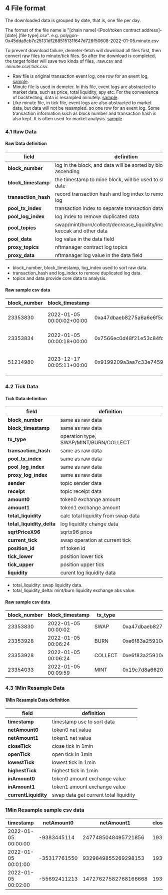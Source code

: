 ## 4 File format

The downloaded data is grouped by date, that is, one file per day. 

The format of the file name is "[chain name]-[Pool/token contract address]-[date].[file type].csv". e.g. polygon-0x45dda9cb7c25131df268515131f647d726f50608-2022-01-05.minute.csv

To prevent download failure, demeter-fetch will download all files first, then convert raw files to minute/tick files. So after the download is completed, the target folder will save two kinds of files, .raw.csv and .minute.csv/.tick.csv.


* Raw file is original transaction event log, one row for an event log, [sample](sample%2Fpolygon-0x45dda9cb7c25131df268515131f647d726f50608-2022-01-05.raw.csv).
* Minute file is used in demeter. In this file, event logs are abstracted to market data, such as price, total liquidity, apy etc. For the convenience of backtesting, data is resampled minutely. [sample](sample%2Fpolygon-0x45dda9cb7c25131df268515131f647d726f50608-2022-01-05.minute.csv). 
* Like minute file, in tick file, event logs are also abstracted to market data, but data will not be resampled. so one row for an event log. Some transaction information such as block number and transaction hash is also kept. It is often used for market analysis. [sample](sample%2Fpolygon-0x45dda9cb7c25131df268515131f647d726f50608-2022-01-05.tick.csv)

### 4.1 Raw Data
#### Raw Data definition

| field                | definition                                                                         |
|----------------------|------------------------------------------------------------------------------------|
| **block_number**     | log in the block, and data will be sorted by block number ascending                |
| **block_timestamp**  | the timestamp to mine block, will be used to show sorted date                      |
| **transaction_hash** | record transaction hash and log index to remove duplicated log                     |
| **pool_tx_index**    | transaction index to separate transaction data                                     |
| **pool_log_index**   | log index to remove duplicated data                                                |
| **pool_topics**      | swap/mint/burn/collect/decrease_liquidity/increase_liquidity keccak and other data |
| **pool_data**        | log value in the data field                                                        |
| **proxy_topics**     | nftmanager contract log topics                                                     |
| **proxy_data**       | nftmanager log value in the data field                                             |

* block_number, block_timestamp, log_index used to sort raw data.  
* transaction_hash and log_index to remove duplicated log data.
* topics and data provide core data to analysis.

#### Raw sample csv data
| block_number | block_timestamp | transaction_hash | pool_tx_index | pool_log_index | pool_topics                                                                                                                                                                                                                                                                                                                                                                                                                                                                                                                                                                                                                                                                                                                                                                                                                                        | pool_data | proxy_topics | proxy_data | proxy_log_index |
|---|---|---|---|---|----------------------------------------------------------------------------------------------------------------------------------------------------------------------------------------------------------------------------------------------------------------------------------------------------------------------------------------------------------------------------------------------------------------------------------------------------------------------------------------------------------------------------------------------------------------------------------------------------------------------------------------------------------------------------------------------------------------------------------------------------------------------------------------------------------------------------------------------------|---|---|---|---|
| 23353830 | 2022-01-05 00:00:02+00:00 | 0xa47dbaeb8275a6a6e6f5cda339c3b982e71415a2947d1cbe4b4d0723c02137f6 | 0 | 3 | "['0xc42079f94a6350d7e6235f29174924f928cc2ac818eb64fed8004e115fbcca67', '0x000000000000000000000000e592427a0aece92de3edee1f18e0157c05861564', '0x0000000000000000000000008b26320912935111300ddaeec15ea9a182ff6f1a']"                                                                                                                                                                                                                                                                                                                                                                                                                                                                                                                                                                                                                               | 0xffffffffffffffffffffffffffffffffffffffffffffffffffffffff4de3bba60000000000000000000000000000000000000000000000000af2c6b8a5ec76800000000000000000000000000000000000003f74862e71484308ef7bb48a1738000000000000000000000000000000000000000000000000180180212f8e71b6000000000000000000000000000000000000000000000000000000000002f57f | [] |  | |
| 23353834 | 2022-01-05 00:00:18+00:00 | 0x7566ec0d48f21e53c84fd267bf87443e094f5cacfe240690cae1a3bf0aaf2529 | 1 | 5 | "['0xc42079f94a6350d7e6235f29174924f928cc2ac818eb64fed8004e115fbcca67', '0x000000000000000000000000e592427a0aece92de3edee1f18e0157c05861564', '0x000000000000000000000000693fb96fdda3c382fde7f43a622209c3dd028b98']"                                                                                                                                                                                                                                                                                                                                                                                                                                                                                                                                                                                                                               | 0xfffffffffffffffffffffffffffffffffffffffffffffffffffffffe82d041e0000000000000000000000000000000000000000000000000176f04cdd60157000000000000000000000000000000000000003f75b6ca5fbbd6df2cce1d68e000000000000000000000000000000000000000000000000000136df9c71fb56a29000000000000000000000000000000000000000000000000000000000002f581 | [] |  | |
| 51214980 | 2023-12-17 00:05:11+00:00 | 0x9199209a3aa7c33e74595b381d2c3a46820368d3336731e9160583eede5b1397 | 2 | 9 | "['0x70935338e69775456a85ddef226c395fb668b63fa0115f5f20610b388e6ca9c0', '0x000000000000000000000000c36442b4a4522e871399cd717abdd847ab11fe88', '0x0000000000000000000000000000000000000000000000000000000000030a3e', '0x0000000000000000000000000000000000000000000000000000000000030a48']" | 0x00000000000000000000000087d1ed6f4d3865079851d6a02fe5d59f7d4d4ce7000000000000000000000000000000000000000000000000000000012f5ca585000000000000000000000000000000000000000000000000000587ef1f740eaa | "['0x40d0efd1a53d60ecbf40971b9daf7dc90178c3aadc7aab1765632738fa8b8f01', '0x000000000000000000000000000000000000000000000000000000000012abfb']" | 0x00000000000000000000000087d1ed6f4d3865079851d6a02fe5d59f7d4d4ce7000000000000000000000000000000000000000000000000000000012f5ca585000000000000000000000000000000000000000000000000000587ef1f740eaa | 10 |

### 4.2 Tick Data

#### Tick Data definition
| field               | definition                           |
|---------------------|--------------------------------------|
| **block_number** | same as raw data                     |
| **block_timestamp**                | same as raw data                     |
| **tx_type**                | operation type, SWAP/MINT/BURN/COLLECT |
| **transaction_hash**                | same as raw data                     |
| **pool_tx_index**                | same as raw data                     |
| **pool_log_index**                | same as raw data                     |
| **proxy_log_index**                | same as raw data                     |
| **sender**                | topic sender data                    |
| **receipt**                | topic receipt data                   |
| **amount0**                | token0 exchange amount               |
| **amount1**                | token1 exchange amount               |
| **total_liquidity**                | calc total liquidity from swap data  |
| **total_liquidity_delta**                | log liquidity change data            |
| **sqrtPriceX96**                | sqrtx96 price                        |
| **current_tick**                | swap operation at current tick       |
| **position_id**                | nf token id                          |
| **tick_lower**                | position lower tick                  |
| **tick_upper**                | position upper tick                  |
| **liquidity**                | curent log liquidity data            |

* total_liquidity: swap liquidity data.
* total_liquidity_delta: mint/burn liquidity exchange abs value.

#### Raw sample csv data
| block_number | block_timestamp | tx_type | transaction_hash | pool_tx_index | pool_log_index | proxy_log_index | sender | receipt | amount0 | amount1 | total_liquidity | total_liquidity_delta | sqrtPriceX96 | current_tick | position_id | tick_lower | tick_upper | liquidity |
| --- | --- | --- | --- | --- | --- | --- | --- | --- | --- | --- | --- | --- | --- | --- | --- | --- | --- | --- |
| 23353830 | 2022-01-05 00:00:02 | SWAP | 0xa47dbaeb8275a6a6e6f5cda339c3b982e71415a2947d1cbe4b4d0723c02137f6 | 0 | 3 |  | 0xe592427a0aece92de3edee1f18e0157c05861564 | 0x8b26320912935111300ddaeec15ea9a182ff6f1a | -2988196954 | 788911381103277696 | 1729804611907121590 | 0 | 1287023799018574070893171027089208 | 193919.0 |  |  |  |  |
| 23353928 | 2022-01-05 00:06:24 | BURN | 0xe6f83a25910ec9945e829e24158e795977f4af6b70abae5a05932e9d7e450734 | 56 | 241 | 242.0 | 0xc36442b4a4522e871399cd717abdd847ab11fe88 |  | 0 | 8028675937866099451 | 1370269449887500119 | 0 | 1289037848681739736056052571218067 | 193951.0 | 13283.0 | 193890.0 | 193920.0 | 329754919099238285 |
| 23353928 | 2022-01-05 00:06:24 | COLLECT | 0xe6f83a25910ec9945e829e24158e795977f4af6b70abae5a05932e9d7e450734 | 56 | 245 | 246.0 | 0xc36442b4a4522e871399cd717abdd847ab11fe88 | 0xb020852796bb04e431e6a2f018805c142fbd4a03 | 869413 | 8031239514820639447 | 1370269449887500119 | 0 | 1289037848681739736056052571218067 | 193951.0 | 13283.0 | 193890.0 | 193920.0 |  |
| 23354033 | 2022-01-05 00:09:59 | MINT | 0x19c7d8a662009b5a14b7a0630f07b86ec8bdd663d34a4f674e3ebe5b33ba244b | 31 | 144 | 146.0 | 0xc36442b4a4522e871399cd717abdd847ab11fe88 |  | 16738133293 | 2892535954003525198 | 1455262468155384164 | 60134336564964532 | 1288911018771896468642711393513864 | 193949.0 | 13285.0 | 193890.0 | 194040.0 | 60134336564964532 |

### 4.3 1Min Resample Data

#### 1Min Resample Data definition
| field               | definition                            |
|---------------------|---------------------------------------|
| **timestamp** | timestamp use to sort data            |
| **netAmount0**                | token0 net value                      |
| **netAmount1**                | token1 net value                      |
| **closeTick**                | close tick in 1min                    |
| **openTick**                | open tick in 1min                     |
| **lowestTick**                | lowest tick in 1min                   |
| **highestTick**                | highest tick in 1min                  |
| **inAmount0**                | token0 amount exchange value          |
| **inAmount1**                | token1 amount exchange value          |
| **currentLiquidity**                | swap data get current total liquidity |

### 1Min Resample sample csv data
| timestamp | netAmount0 | netAmount1 | closeTick | openTick | lowestTick | highestTick | inAmount0 | inAmount1 | currentLiquidity |
| --- | --- | --- | --- | --- | --- | --- | --- | --- | --- |
| 2022-01-05 00:00:00 | -9383445114 | 2477485048495721856 | 193921 | 193919 | 193919 | 193921 | 0 | 2477485048495721856 | 1400049692807883305 |
| 2022-01-05 00:01:00 | -35317761550 | 9329849855269298153 | 193929 | 193921 | 193921 | 193929 | 704261153 | 9515626276489030515 | 1400049692807883305 |
| 2022-01-05 00:02:00 | -55692411213 | 14727627582768166668 | 193942 | 193937 | 193937 | 193942 | 499743350 | 14859678472128538245 | 1395128131590419632 |
